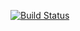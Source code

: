 [![Build Status](https://travis-ci.com/Denis-Sotnikov/job4j_forum.svg?branch=main)](https://travis-ci.com/Denis-Sotnikov/job4j_forum)
